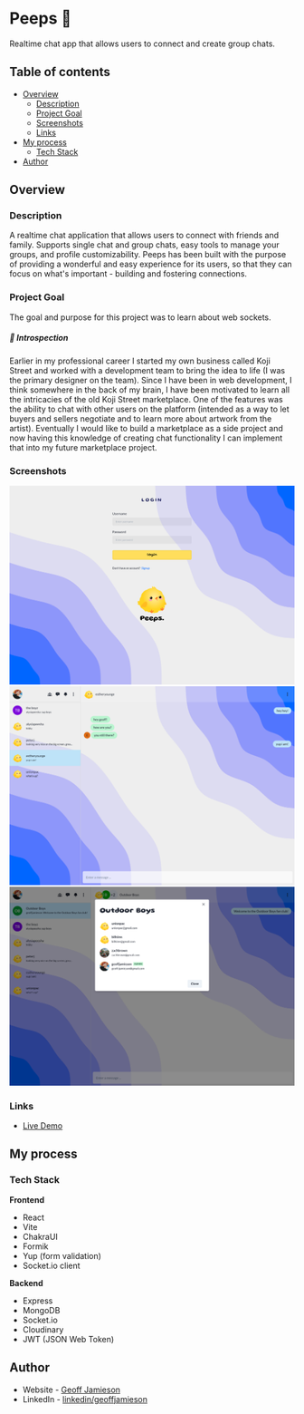 # Peeps 🐥

Realtime chat app that allows users to connect and create group chats.

## Table of contents

- [Overview](#overview)
  - [Description](#description)
  - [Project Goal](#project-goal)
  - [Screenshots](#screenshots)
  - [Links](#links)
- [My process](#my-process)
  - [Tech Stack](#tech-stack)
- [Author](#author)

## Overview

### Description

A realtime chat application that allows users to connect with friends and family. Supports single chat and group chats, easy tools to manage your groups, and profile customizability. Peeps has been built with the purpose of providing a wonderful and easy experience for its users, so that they can focus on what's important - building and fostering connections.

### Project Goal

The goal and purpose for this project was to learn about web sockets.

##### 💭 Introspection

Earlier in my professional career I started my own business called Koji Street and worked with a development team to bring the idea to life (I was the primary designer on the team). Since I have been in web development, I think somewhere in the back of my brain, I have been motivated to learn all the intricacies of the old Koji Street marketplace. One of the features was the ability to chat with other users on the platform (intended as a way to let buyers and sellers negotiate and to learn more about artwork from the artist). Eventually I would like to build a marketplace as a side project and now having this knowledge of creating chat functionality I can implement that into my future marketplace project.

### Screenshots

![](./screenshots/login.png)
![](./screenshots/chat.png)
![](./screenshots/group.png)

### Links

- [Live Demo]()

## My process

### Tech Stack

**Frontend**

- React
- Vite
- ChakraUI
- Formik
- Yup (form validation)
- Socket.io client

**Backend**

- Express
- MongoDB
- Socket.io
- Cloudinary
- JWT (JSON Web Token)

## Author

- Website - [Geoff Jamieson](https://www.geoffjamieson.com/)
- LinkedIn - [linkedin/geoffjamieson](https://www.linkedin.com/in/geoffjamieson/)
